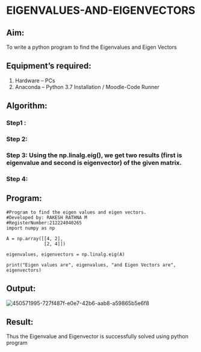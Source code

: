 # EIGENVALUES-AND-EIGENVECTORS
## Aim:
To write a python program to find the Eigenvalues and Eigen Vectors
## Equipment’s required:
1. 	Hardware – PCs
2. 	Anaconda – Python 3.7 Installation / Moodle-Code Runner
## Algorithm:
### Step1 : 
### Step 2: 
### Step 3: Using the np.linalg.eig(),  we get two results (first is eigenvalue and second is eigenvector) of the given matrix.
### Step 4: 

## Program:
```
#Program to find the eigen values and eigen vectors.
#Developed by: RAKESH RATHNA M 
#RegisterNumber:212224040265
import numpy as np

A = np.array([[4, 2],
              [2, 4]])

eigenvalues, eigenvectors = np.linalg.eig(A)

print("Eigen values are", eigenvalues, "and Eigen Vectors are", eigenvectors)
```
## Output:
![450571995-727f487f-e0e7-42b6-aab8-a59865b5e6f8](https://github.com/user-attachments/assets/699f9220-5950-45e5-a122-cc71994729a1)

## Result:
Thus the Eigenvalue and Eigenvector is successfully solved using python program
